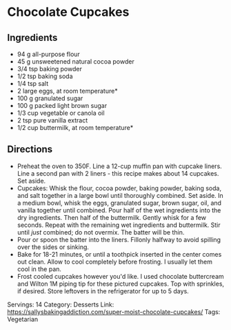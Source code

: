 # Chocolate Cupcakes
## Ingredients
- 94 g all-purpose flour
- 45 g unsweetened natural cocoa powder
- 3/4 tsp baking powder
- 1/2 tsp baking soda
- 1/4 tsp salt
- 2 large eggs, at room temperature*
- 100 g granulated sugar
- 100 g packed light brown sugar
- 1/3 cup vegetable or canola oil
- 2 tsp pure vanilla extract
- 1/2 cup buttermilk, at room temperature*
## Directions
- Preheat the oven to 350F. Line a 12-cup muffin pan with cupcake liners. Line a second pan with 2 liners - this recipe makes about 14 cupcakes. Set aside.
- Cupcakes: Whisk the flour, cocoa powder, baking powder, baking soda, and salt together in a large bowl until thoroughly combined. Set aside. In a medium bowl, whisk the eggs, granulated sugar, brown sugar, oil, and vanilla together until combined. Pour half of the wet ingredients into the dry ingredients. Then half of the buttermilk. Gently whisk for a few seconds. Repeat with the remaining wet ingredients and buttermilk. Stir until *just* combined; do not overmix. The batter will be thin.
- Pour or spoon the batter into the liners. Fillonly halfway to avoid spilling over the sides or sinking.
- Bake for 18-21 minutes, or until a toothpick inserted in the center comes out clean. Allow to cool completely before frosting. I usually let them cool in the pan.
- Frost cooled cupcakes however you'd like. I used chocolate buttercream and Wilton 1M piping tip for these pictured cupcakes. Top with sprinkles, if desired. Store leftovers in the refrigerator for up to 5 days.

Servings: 14
Category: Desserts
Link: https://sallysbakingaddiction.com/super-moist-chocolate-cupcakes/
Tags: Vegetarian
